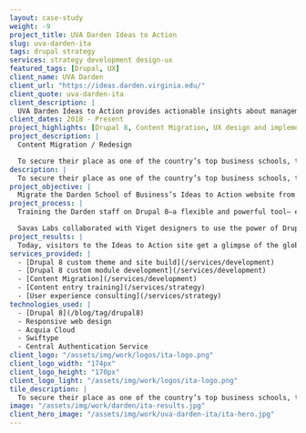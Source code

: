 ```yaml
---
layout: case-study
weight: -9
project_title: UVA Darden Ideas to Action
slug: uva-darden-ita
tags: drupal strategy
services: strategy development design-ux
featured_tags: [Drupal, UX]
client_name: UVA Darden
client_url: "https://ideas.darden.virginia.edu/"
client_quote: uva-darden-ita
client_description: |
  UVA Darden Ideas to Action provides actionable insights about management and leadership from the University of Virginia Darden School of Business. Connecting readers with leading research and the latest thinking from the School’s faculty and other experts, Ideas to Action presents accessible and relevant ideas for modern global leaders who see an active and responsible role for business in society.
client_dates: 2018 - Present
project_highlights: [Drupal 8, Content Migration, UX design and implementation, Client Training]
project_description: |
  Content Migration / Redesign

  To secure their place as one of the country’s top business schools, the Darden School of Business sought to redesign and rebuild their web properties in Drupal 8. Partnering closely with peer agency Viget on design, Savas Labs consulted throughout the design process and engineered the new Drupal 8 site.
description: |
  To secure their place as one of the country’s top business schools, the Darden School of Business sought to redesign and rebuild their web properties in Drupal 8. Partnering closely with peer agency Viget on design, Savas Labs consulted throughout the design process and engineered the new Drupal 8 site.
project_objective: |
  Migrate the Darden School of Business’s Ideas to Action website from Wordpress to Drupal, greatly enhancing content usability and performance. We provided content editors (new to Drupal 8) with a powerful ability to create unique content by creating an intuitive CMS publishing user experience, empowering them to create dynamic, engaging content in a more efficient, streamlined manner.
project_process: |
  Training the Darden staff on Drupal 8—a flexible and powerful tool— efficiently and effectively by integrating Viget’s front end code into Drupal, which involves taking their static templates and translating them into Twig, Drupal’s templating language, enabling the templates to be dynamic with changing content. Then, configure the Drupal backend to pass us data in the proper format and output on the pages properly on the frontend.

  Savas Labs collaborated with Viget designers to use the power of Drupal 8, providing a slick content management interface, custom entities to fulfill the client’s needs, and a responsive user experience.
project_results: |
  Today, visitors to the Ideas to Action site get a glimpse of the global business thought-leader that Darden has become through the improved content structure and user experience. Both average site sessions and email submissions have increased since the launch of the ultra-performant, new site experience.
services_provided: |
  - [Drupal 8 custom theme and site build](/services/development)
  - [Drupal 8 custom module development](/services/development)
  - [Content Migration](/services/development)
  - [Content entry training](/services/strategy)
  - [User experience consulting](/services/strategy)
technologies_used: |
  - [Drupal 8](/blog/tag/drupal8)
  - Responsive web design
  - Acquia Cloud
  - Swiftype
  - Central Authentication Service
client_logo: "/assets/img/work/logos/ita-logo.png"
client_logo_width: "174px"
client_logo_height: "170px"
client_logo_light: "/assets/img/work/logos/ita-logo.png"
tile_description: |
  To secure their place as one of the country’s top business schools, the Darden School of Business sought to redesign and rebuild their web properties in Drupal 8.
image: "/assets/img/work/darden/ita-results.jpg"
client_hero_image: "/assets/img/work/uva-darden-ita/ita-hero.jpg"
---
```

